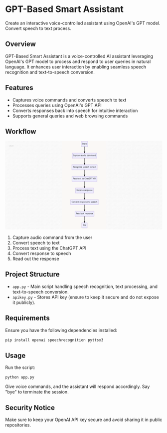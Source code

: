 # GPT-Based Smart Assistant
Create an interactive voice-controlled assistant using OpenAI's GPT model. Convert speech to text process.

## Overview
GPT-Based Smart Assistant is a voice-controlled AI assistant leveraging OpenAI's GPT model to process and respond to user queries in natural language. It enhances user interaction by enabling seamless speech recognition and text-to-speech conversion.

## Features
- Captures voice commands and converts speech to text
- Processes queries using OpenAI's GPT API
- Converts responses back into speech for intuitive interaction
- Supports general queries and web browsing commands

## Workflow
![Project Workflow](https://github.com/harishhgowda/GPT-Based_Smart_Assistant/blob/main/flow.png)
1. Capture audio command from the user
2. Convert speech to text
3. Process text using the ChatGPT API
4. Convert response to speech
5. Read out the response

## Project Structure
- `app.py` - Main script handling speech recognition, text processing, and text-to-speech conversion.
- `apikey.py` - Stores API key (ensure to keep it secure and do not expose it publicly).

## Requirements
Ensure you have the following dependencies installed:
```bash
pip install openai speechrecognition pyttsx3
```
## Usage
Run the script:
```
python app.py
```
Give voice commands, and the assistant will respond accordingly. Say "bye" to terminate the session.

## Security Notice

Make sure to keep your OpenAI API key secure and avoid sharing it in public repositories.
